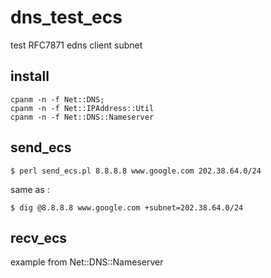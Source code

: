 # dns_test_ecs
test RFC7871  edns client subnet

## install

    cpanm -n -f Net::DNS;
    cpanm -n -f Net::IPAddress::Util
    cpanm -n -f Net::DNS::Nameserver

## send_ecs

    $ perl send_ecs.pl 8.8.8.8 www.google.com 202.38.64.0/24

same as : 

    $ dig @8.8.8.8 www.google.com +subnet=202.38.64.0/24

## recv_ecs 

example from Net::DNS::Nameserver

